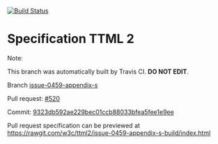 [![Build Status](https://travis-ci.org/w3c/ttml2.svg?branch=issue-0459-appendix-s)](https://travis-ci.org/w3c/ttml2)


# Specification TTML 2


Note:


This branch was automatically built by Travis CI. <b>DO NOT EDIT</b>.


 Branch [issue-0459-appendix-s](https://github.com/w3c/ttml2/tree/issue-0459-appendix-s)


 Pull request: [#520](https://github.com/w3c/ttml2/pull/520)


 Commit: [9323db592ae229bec01ccb88033bfea5fee1e9ee](https://github.com/w3c/ttml2/commit/9323db592ae229bec01ccb88033bfea5fee1e9ee)

Pull request specification can be previewed at https://rawgit.com/w3c/ttml2/issue-0459-appendix-s-build/index.html




